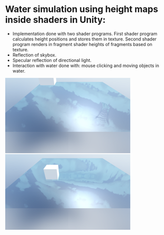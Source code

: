 # Water simulation using height maps inside shaders in Unity:
* Implementation done with two shader programs. First shader program calculates height positions and stores them in texture. Second shader program renders in fragment shader heights of fragments based on texture.
* Reflection of skybox.
* Specular reflection of directional light.
* Interaction with water done with: mouse clicking and moving objects in water.

<img src="images/img1.png" width="400"/><img src="images/img2.png" width="400"/>
